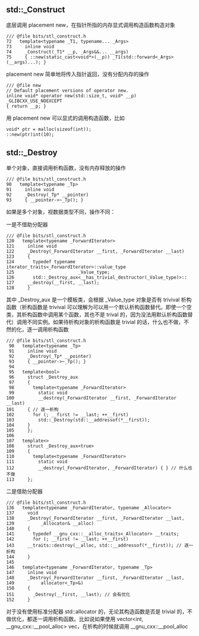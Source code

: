 ## std::_Construct
底层调用 placement new，在指针所指的内存显式调用构造函数构造对象
```
/// @file bits/stl_construct.h
72   template<typename _T1, typename... _Args>
73     inline void
74     _Construct(_T1* __p, _Args&&... __args)
75     { ::new(static_cast<void*>(__p)) _T1(std::forward<_Args>(__args)...); }
```
placement new 简单地将传入指针返回，没有分配内存的操作
```
/// @file new
// Default placement versions of operator new.
inline void* operator new(std::size_t, void* __p) _GLIBCXX_USE_NOEXCEPT
{ return __p; }
```
用 placement new 可以显式的调用构造函数，比如
```
void* ptr = malloc(sizeof(int));
::new(ptr)int(10);
```

## std::_Destroy
单个对象，直接调用析构函数，没有内存释放的操作
```
/// @file bits/stl_construct.h
90   template<typename _Tp>
91     inline void
92     _Destroy(_Tp* __pointer)
93     { __pointer->~_Tp(); }
```
如果是多个对象，视数据类型不同，操作不同：

一是不借助分配器
```
/// @file bits/stl_construct.h
120   template<typename _ForwardIterator>
121     inline void
122     _Destroy(_ForwardIterator __first, _ForwardIterator __last)
123     {
124       typedef typename iterator_traits<_ForwardIterator>::value_type
125                        _Value_type;
126       std::_Destroy_aux<__has_trivial_destructor(_Value_type)>::
127     __destroy(__first, __last);
128     }
```
其中 \_Destroy_aux 是一个模板类，会根据 \_Value_type 对象是否有 trivival 析构函数（析构函数是 trivival 可以理解为可以用一个默认析构函数替代。即使一个空类，其析构函数中调用某个函数，其也不是 trival 的，因为没法用默认析构函数替代）调用不同实例。如果待析构对象的析构函数是 trivial 的话，什么也不做，不然的化，逐一调用析构函数
```
/// @file bits/stl_construct.h
 90   template<typename _Tp>
 91     inline void
 92     _Destroy(_Tp* __pointer)
 93     { __pointer->~_Tp(); }
 94 
 95   template<bool>
 96     struct _Destroy_aux
 97     {
 98       template<typename _ForwardIterator>
 99         static void
100         __destroy(_ForwardIterator __first, _ForwardIterator __last)
101     { // 逐一析构
102       for (; __first != __last; ++__first)
103         std::_Destroy(std::__addressof(*__first));
104     }
105     };
106 
107   template<>
108     struct _Destroy_aux<true>
109     {
110       template<typename _ForwardIterator>
111         static void
112         __destroy(_ForwardIterator, _ForwardIterator) { } // 什么也不做
113     };
```

二是借助分配器
```
/// @file bits/stl_construct.h
136   template<typename _ForwardIterator, typename _Allocator>
137     void
138     _Destroy(_ForwardIterator __first, _ForwardIterator __last,
139          _Allocator& __alloc)
140     {
141       typedef __gnu_cxx::__alloc_traits<_Allocator> __traits;
142       for (; __first != __last; ++__first)
143     __traits::destroy(__alloc, std::__addressof(*__first)); // 逐一析构
144     }
145 
146   template<typename _ForwardIterator, typename _Tp>
147     inline void
148     _Destroy(_ForwardIterator __first, _ForwardIterator __last,
149          allocator<_Tp>&)
150     {
151       _Destroy(__first, __last); // 会有优化
152     }
```
对于没有使用标准分配器 std::allocator 的，无论其构造函数是否是 trivial 的，不做优化，都逐一调用析构函数。比如说如果使用 vector<int, \__gnu_cxx::\__pool_alloc<int>> vec，在析构的时候就调用 \__gnu_cxx::__pool_alloc<int> 